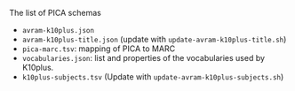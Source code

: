 The list of PICA schemas

- `avram-k10plus.json`
- `avram-k10plus-title.json` (update with `update-avram-k10plus-title.sh`)
- `pica-marc.tsv`: mapping of PICA to MARC
- `vocabularies.json`: list and properties of the vocabularies used by K10plus.
- `k10plus-subjects.tsv` (Update with `update-avram-k10plus-subjects.sh`)

